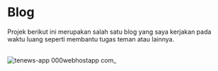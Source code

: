 # Blog

Projek berikut ini merupakan salah satu blog yang saya kerjakan pada waktu luang seperti membantu tugas teman atau lainnya.
<br><br>


![tenews-app 000webhostapp com_](https://user-images.githubusercontent.com/75176567/213036547-4e162f8d-5546-4af0-9438-ccce1daf7809.png)
